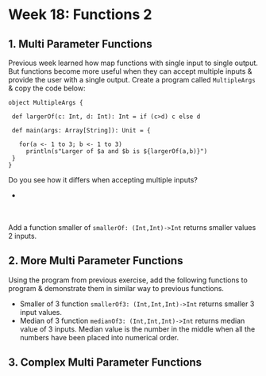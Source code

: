 # Week 18: Functions 2
## 1. Multi Parameter Functions
Previous week learned how map functions with single input to single output. But functions become more useful when they can accept multiple inputs & provide the user with a single output. Create a program called `MultipleArgs` & copy the code below:
```
object MultipleArgs {

 def largerOf(c: Int, d: Int): Int = if (c>d) c else d

 def main(args: Array[String]): Unit = {

   for(a <- 1 to 3; b <- 1 to 3)
     println(s"Larger of $a and $b is ${largerOf(a,b)}")
 }
}
```
Do you see how it differs when accepting multiple inputs?
* <placeholder>
<br/><br/>
Add a function smaller of `smallerOf: (Int,Int)->Int` returns smaller values 2 inputs.

## 2. More Multi Parameter Functions
Using the program from previous exercise, add the following functions to program & demonstrate them in similar way to previous functions.
* Smaller of 3 function `smallerOf3: (Int,Int,Int)->Int` returns smaller 3 input values.
* Median of 3 function `medianOf3: (Int,Int,Int)->Int` returns median value of 3 inputs. Median value is the number in the middle when all the numbers have been placed into numerical order.

## 3. Complex Multi Parameter Functions

